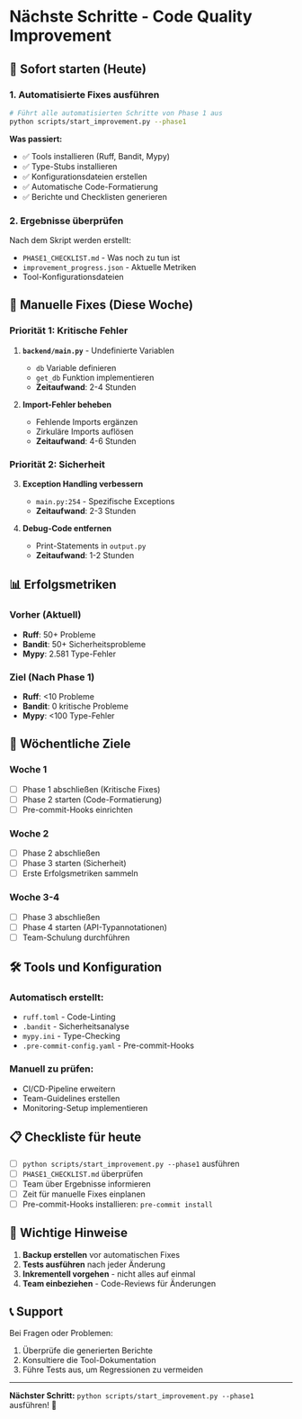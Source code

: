 # Nächste Schritte - Code Quality Improvement

## 🚀 Sofort starten (Heute)

### 1. Automatisierte Fixes ausführen
```bash
# Führt alle automatisierten Schritte von Phase 1 aus
python scripts/start_improvement.py --phase1
```

**Was passiert:**
- ✅ Tools installieren (Ruff, Bandit, Mypy)
- ✅ Type-Stubs installieren
- ✅ Konfigurationsdateien erstellen
- ✅ Automatische Code-Formatierung
- ✅ Berichte und Checklisten generieren

### 2. Ergebnisse überprüfen
Nach dem Skript werden erstellt:
- `PHASE1_CHECKLIST.md` - Was noch zu tun ist
- `improvement_progress.json` - Aktuelle Metriken
- Tool-Konfigurationsdateien

## 🔧 Manuelle Fixes (Diese Woche)

### Priorität 1: Kritische Fehler
1. **`backend/main.py`** - Undefinierte Variablen
   - `db` Variable definieren
   - `get_db` Funktion implementieren
   - **Zeitaufwand**: 2-4 Stunden

2. **Import-Fehler beheben**
   - Fehlende Imports ergänzen
   - Zirkuläre Imports auflösen
   - **Zeitaufwand**: 4-6 Stunden

### Priorität 2: Sicherheit
3. **Exception Handling verbessern**
   - `main.py:254` - Spezifische Exceptions
   - **Zeitaufwand**: 2-3 Stunden

4. **Debug-Code entfernen**
   - Print-Statements in `output.py`
   - **Zeitaufwand**: 1-2 Stunden

## 📊 Erfolgsmetriken

### Vorher (Aktuell)
- **Ruff**: 50+ Probleme
- **Bandit**: 50+ Sicherheitsprobleme  
- **Mypy**: 2.581 Type-Fehler

### Ziel (Nach Phase 1)
- **Ruff**: <10 Probleme
- **Bandit**: 0 kritische Probleme
- **Mypy**: <100 Type-Fehler

## 🎯 Wöchentliche Ziele

### Woche 1
- [ ] Phase 1 abschließen (Kritische Fixes)
- [ ] Phase 2 starten (Code-Formatierung)
- [ ] Pre-commit-Hooks einrichten

### Woche 2
- [ ] Phase 2 abschließen
- [ ] Phase 3 starten (Sicherheit)
- [ ] Erste Erfolgsmetriken sammeln

### Woche 3-4
- [ ] Phase 3 abschließen
- [ ] Phase 4 starten (API-Typannotationen)
- [ ] Team-Schulung durchführen

## 🛠️ Tools und Konfiguration

### Automatisch erstellt:
- `ruff.toml` - Code-Linting
- `.bandit` - Sicherheitsanalyse
- `mypy.ini` - Type-Checking
- `.pre-commit-config.yaml` - Pre-commit-Hooks

### Manuell zu prüfen:
- CI/CD-Pipeline erweitern
- Team-Guidelines erstellen
- Monitoring-Setup implementieren

## 📋 Checkliste für heute

- [ ] `python scripts/start_improvement.py --phase1` ausführen
- [ ] `PHASE1_CHECKLIST.md` überprüfen
- [ ] Team über Ergebnisse informieren
- [ ] Zeit für manuelle Fixes einplanen
- [ ] Pre-commit-Hooks installieren: `pre-commit install`

## 🚨 Wichtige Hinweise

1. **Backup erstellen** vor automatischen Fixes
2. **Tests ausführen** nach jeder Änderung
3. **Inkrementell vorgehen** - nicht alles auf einmal
4. **Team einbeziehen** - Code-Reviews für Änderungen

## 📞 Support

Bei Fragen oder Problemen:
1. Überprüfe die generierten Berichte
2. Konsultiere die Tool-Dokumentation
3. Führe Tests aus, um Regressionen zu vermeiden

---

**Nächster Schritt:** `python scripts/start_improvement.py --phase1` ausführen! 🚀